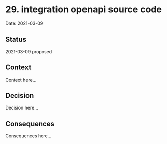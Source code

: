# 29. integration openapi source code

Date: 2021-03-09

## Status

2021-03-09 proposed

## Context

Context here...

## Decision

Decision here...

## Consequences

Consequences here...
